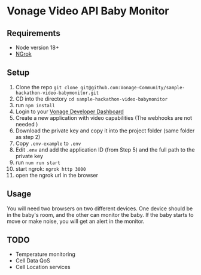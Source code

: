 # Vonage Video API Baby Monitor

## Requirements

- Node version 18+
- [NGrok](https://ngrok.com/)

## Setup

1. Clone the repo `git clone git@github.com:Vonage-Community/sample-hackathon-video-babymonitor.git`
2. CD into the directory `cd sample-hackathon-video-babymonitor`
3. run `npm install`
4. Login to your [Vonage Developer Dashboard](https://dashboard.nexmo.com)
5. Create a new application with video capabilities (The webhooks are not needed )
6. Download the private key and copy it into the project folder (same folder as step 2)
7. Copy `.env-example` to `.env`
8. Edit `.env` and add the application ID (from Step 5) and the full path to the private key
9. run `num run start`
10. start ngrok: `ngrok http 3000`
11. open the ngrok url in the browser

## Usage 

You will need two browsers on two different devices. One device should be in the baby's room, and the other can monitor the baby. If the baby starts to move or make noise, you will get an alert in the monitor.

## TODO 

- Temperature monitoring
- Cell Data QoS
- Cell Location services 
   
